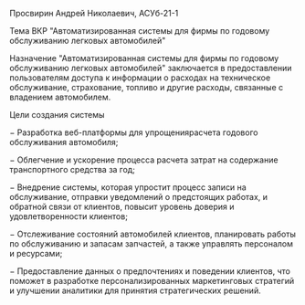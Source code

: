 Просвирин Андрей Николаевич, АСУб-21-1

Тема ВКР "Автоматизированная системы для фирмы по годовому обслуживанию легковых автомобилей"

Назначение "Автоматизированная системы для фирмы по годовому обслуживанию легковых автомобилей" заключается в предоставлении пользователям доступа к информации о расходах на техническое обслуживание, страхование, топливо и другие расходы, связанные с владением автомобилем. 

Цели создания системы

− Разработка веб-платформы для упрощениярасчета годового обслуживания автомобиля;

− Облегчение и ускорение процесса расчета затрат на содержание транспортного средства за год;

− Внедрение системы, которая упростит процесс записи на обслуживание, отправки уведомлений о предстоящих работах, и обратной связи от клиентов, повысит уровень доверия и удовлетворенности клиентов;

− Отслеживание состояний автомобилей клиентов, планировать работы по обслуживанию и запасам запчастей, а также управлять персоналом и ресурсами;

− Предоставление данных о предпочтениях и поведении клиентов, что поможет в разработке персонализированных маркетинговых стратегий и улучшении аналитики для принятия стратегических решений.
